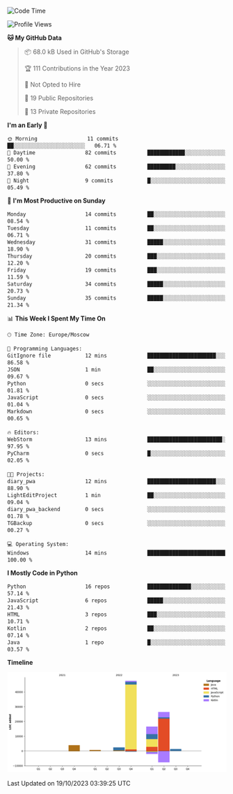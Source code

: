 <!--START_SECTION:waka-->
![Code Time](http://img.shields.io/badge/Code%20Time-132%20hrs%2033%20mins-blue)

![Profile Views](http://img.shields.io/badge/Profile%20Views-0-blue)

**🐱 My GitHub Data** 

> 📦 68.0 kB Used in GitHub's Storage 
 > 
> 🏆 111 Contributions in the Year 2023
 > 
> 🚫 Not Opted to Hire
 > 
> 📜 19 Public Repositories 
 > 
> 🔑 13 Private Repositories 
 > 
**I'm an Early 🐤** 

```text
🌞 Morning                11 commits          ██░░░░░░░░░░░░░░░░░░░░░░░   06.71 % 
🌆 Daytime                82 commits          ████████████░░░░░░░░░░░░░   50.00 % 
🌃 Evening                62 commits          █████████░░░░░░░░░░░░░░░░   37.80 % 
🌙 Night                  9 commits           █░░░░░░░░░░░░░░░░░░░░░░░░   05.49 % 
```
📅 **I'm Most Productive on Sunday** 

```text
Monday                   14 commits          ██░░░░░░░░░░░░░░░░░░░░░░░   08.54 % 
Tuesday                  11 commits          ██░░░░░░░░░░░░░░░░░░░░░░░   06.71 % 
Wednesday                31 commits          █████░░░░░░░░░░░░░░░░░░░░   18.90 % 
Thursday                 20 commits          ███░░░░░░░░░░░░░░░░░░░░░░   12.20 % 
Friday                   19 commits          ███░░░░░░░░░░░░░░░░░░░░░░   11.59 % 
Saturday                 34 commits          █████░░░░░░░░░░░░░░░░░░░░   20.73 % 
Sunday                   35 commits          █████░░░░░░░░░░░░░░░░░░░░   21.34 % 
```


📊 **This Week I Spent My Time On** 

```text
🕑︎ Time Zone: Europe/Moscow

💬 Programming Languages: 
GitIgnore file           12 mins             ██████████████████████░░░   86.58 % 
JSON                     1 min               ██░░░░░░░░░░░░░░░░░░░░░░░   09.67 % 
Python                   0 secs              ░░░░░░░░░░░░░░░░░░░░░░░░░   01.81 % 
JavaScript               0 secs              ░░░░░░░░░░░░░░░░░░░░░░░░░   01.04 % 
Markdown                 0 secs              ░░░░░░░░░░░░░░░░░░░░░░░░░   00.65 % 

🔥 Editors: 
WebStorm                 13 mins             ████████████████████████░   97.95 % 
PyCharm                  0 secs              █░░░░░░░░░░░░░░░░░░░░░░░░   02.05 % 

🐱‍💻 Projects: 
diary_pwa                12 mins             ██████████████████████░░░   88.90 % 
LightEditProject         1 min               ██░░░░░░░░░░░░░░░░░░░░░░░   09.04 % 
diary_pwa_backend        0 secs              ░░░░░░░░░░░░░░░░░░░░░░░░░   01.78 % 
TGBackup                 0 secs              ░░░░░░░░░░░░░░░░░░░░░░░░░   00.27 % 

💻 Operating System: 
Windows                  14 mins             █████████████████████████   100.00 % 
```

**I Mostly Code in Python** 

```text
Python                   16 repos            ██████████████░░░░░░░░░░░   57.14 % 
JavaScript               6 repos             █████░░░░░░░░░░░░░░░░░░░░   21.43 % 
HTML                     3 repos             ███░░░░░░░░░░░░░░░░░░░░░░   10.71 % 
Kotlin                   2 repos             ██░░░░░░░░░░░░░░░░░░░░░░░   07.14 % 
Java                     1 repo              █░░░░░░░░░░░░░░░░░░░░░░░░   03.57 % 
```



**Timeline**

![Lines of Code chart](https://raw.githubusercontent.com/Adlemex/Adlemex/main/assets/bar_graph.png)


 Last Updated on 19/10/2023 03:39:25 UTC
<!--END_SECTION:waka-->
